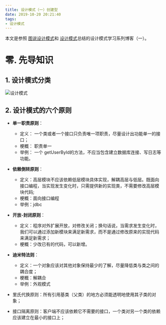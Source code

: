 ```yaml
---
title: 设计模式（一）创建型
date: 2019-10-20 20:21:40
tags:
- 设计模式
---
```


本文是参照 [图说设计模式](https://design-patterns.readthedocs.io/zh_CN/latest/index.html)和 [设计模式](http://www.phperz.com/article/15/0814/148654.html)总结的设计模式学习系列博客（一）。

# 零. 先导知识
## 1. 设计模式分类
![设计模式](https://selfstudy.oss-cn-beijing.aliyuncs.com/blog/20191022103422.png)

## 2. 设计模式的六个原则
- **单一职责原则**：
    - 定义： 一个类或者一个接口只负责唯一项职责，尽量设计出功能单一的接口；
    - 梗概： 职责单一
    - 举例： 一个 getUserById的方法，不应当包含建立数据库连接、写日志等功能。
    
- **依赖倒转原则**：
    - 定义：高层模块不应该依赖低层模块具体实现，解耦高层与低层。既面向接口编程，当实现发生变化时，只需提供新的实现类，不需要修改高层模块代码;
    - 梗概：面向接口编程
    - 举例：jdbc

- **开放-封闭原则**：
    - 定义：程序对外扩展开放，对修改关闭；换句话说，当需求发生变化时，我们可以通过添加新模块来满足新需求，而不是通过修改原来的实现代码来满足新需求；
    - 梗概：少改已有的代码，可以新增。 

- **迪米特法则**：
    - 定义：一个对象应该对其他对象保持最少的了解，尽量降低类与类之间的耦合度；
    - 梗概：解耦合
    - 举例：外观模式

- 里氏代换原则：所有引用基类（父类）的地方必须能透明地使用其子类的对象；
- 接口隔离原则：客户端不应该依赖它不需要的接口，一个类对另一个类的依赖应该建立在最小的接口上；